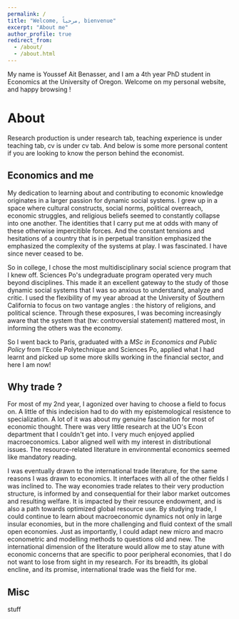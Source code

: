 ```yaml
---
permalink: /
title: "Welcome, مرحباً, bienvenue"
excerpt: "About me"
author_profile: true
redirect_from: 
  - /about/
  - /about.html
---
```


My name is Youssef Ait Benasser, and I am a 4th year PhD student in Economics at the University of Oregon. Welcome on my personal website, and happy browsing !


About 
======
Research production is under research tab, teaching experience is under teaching tab, cv is under cv tab. And below is some more personal content if you are looking to know the person behind the economist.

Economics and me 
------
My dedication to learning about and contributing to economic knowledge originates in a larger passion for dynamic social systems. I grew up in a space where cultural constructs, social norms, political overreach, economic struggles, and religious beliefs seemed to constantly collapse into one another. The identities that I carry put me at odds with many of these otherwise impercitible forces. And the constant tensions and hesitations of a country that is in perpetual transition emphasized the emphasized the complexity of the systems at play. I was fascinated. I have since never ceased to be. 

So in college, I chose the most multidisciplinary social science program that I knew off. Sciences Po's undegraduate program operated very much beyond disciplines. This made it an excellent gateway to the study of those dynamic social systems that I was so anxious to understand, analyze and critic. I used the flexibility of my year abroad at the University of Southern California to focus on two vantage angles : the history of religions, and political science. Through these exposures, I was becoming increasingly aware that the system that (tw: controversial statement) mattered most, in informing the others was the economy. 

So I went back to Paris, graduated with a *MSc in Economics and Public Policy* from l'Ecole Polytechnique and Sciences Po, applied what I had learnt and picked up some more skills working in the financial sector, and here I am now! 


Why trade ? 
------

For most of my 2nd year, I agonized over having to choose a field to focus on. A little of this indecision had to do with my epistemological resistence to specialization. A lot of it was about my genuine fascination for most of economic thought. There was very little research at the UO's Econ department that I couldn't get into. I very much enjoyed applied macroeconomics. Labor aligned well with my interest in distributional issues. The resource-related literature in environmental economics seemed like mandatory reading. 

I was eventually drawn to the international trade literature, for the same reasons I was drawn to economics. It interfaces with all of the other fields I was inclined to. The way economies trade relates to their very production structure, is informed by and consequential for their labor market outcomes and resulting welfare. It is impacted by their resource endowment, and is also a path towards optimized global resource use. By studying trade, I could continue to learn about macroeconomic dynamics not only in large insular economies, but in the more challenging and fluid context of the small open economies. Just as importantly, I could adapt new micro and macro econometric and modelling methods to questions old and new. The international dimension of the literature would allow me to stay atune with economic concerns that are specific to poor peripheral economies, that I do not want to lose from sight in my research. For its breadth, its global encline, and its promise, international trade was the field for me. 

Misc
------
stuff 
